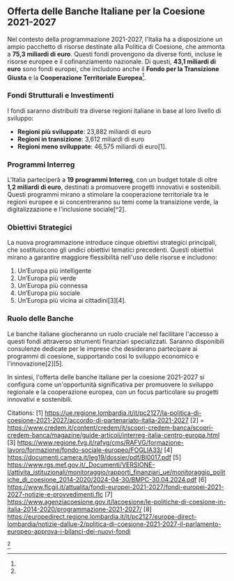 ## Offerta delle Banche Italiane per la Coesione 2021-2027

Nel contesto della programmazione 2021-2027, l'Italia ha a disposizione un ampio pacchetto di risorse destinate alla Politica di Coesione, che ammonta a **75,3 miliardi di euro**. Questi fondi provengono da diverse fonti, incluse le risorse europee e il cofinanziamento nazionale. Di questi, **43,1 miliardi di euro** sono fondi europei, che includono anche il **Fondo per la Transizione Giusta** e la **Cooperazione Territoriale Europea**[^3].

### Fondi Strutturali e Investimenti

I fondi saranno distribuiti tra diverse regioni italiane in base al loro livello di sviluppo:

- **Regioni più sviluppate**: 23,882 miliardi di euro
- **Regioni in transizione**: 3,612 miliardi di euro
- **Regioni meno sviluppate**: 46,575 miliardi di euro[1].

### Programmi Interreg

L'Italia parteciperà a **19 programmi Interreg**, con un budget totale di oltre **1,2 miliardi di euro**, destinati a promuovere progetti innovativi e sostenibili. Questi programmi mirano a stimolare la cooperazione territoriale tra le regioni europee e si concentreranno su temi come la transizione verde, la digitalizzazione e l'inclusione sociale[^2].

### Obiettivi Strategici

La nuova programmazione introduce cinque obiettivi strategici principali, che sostituiscono gli undici obiettivi tematici precedenti. Questi obiettivi mirano a garantire maggiore flessibilità nell'uso delle risorse e includono:

1. Un’Europa più intelligente
2. Un’Europa più verde
3. Un’Europa più connessa
4. Un’Europa più sociale
5. Un’Europa più vicina ai cittadini[3][4].

### Ruolo delle Banche

Le banche italiane giocheranno un ruolo cruciale nel facilitare l'accesso a questi fondi attraverso strumenti finanziari specializzati. Saranno disponibili consulenze dedicate per le imprese che desiderano partecipare ai programmi di coesione, supportando così lo sviluppo economico e l'innovazione[2][5].

In sintesi, l'offerta delle banche italiane per la coesione 2021-2027 si configura come un'opportunità significativa per promuovere lo sviluppo regionale e la cooperazione europea, con un focus particolare su progetti innovativi e sostenibili.

Citations:
[1] https://ue.regione.lombardia.it/it/pc2127/la-politica-di-coesione-2021-2027/accordo-di-partenariato-italia-2021-2027
[2] = https://www.credem.it/content/credem/it/scopri-credem-banca/scopri-credem-banca/magazine/guide-articoli/interreg-italia-centro-europa.html
[3] https://www.regione.fvg.it/rafvg/cms/RAFVG/formazione-lavoro/formazione/fondo-sociale-europeo/FOGLIA33/
[4] https://documenti.camera.it/leg19/dossier/pdf/BI0017.pdf
[5] https://www.rgs.mef.gov.it/_Documenti/VERSIONE-I/attivita_istituzionali/monitoraggio/rapporti_finanziari_ue/monitoraggio_politiche_di_coesione_2014-2020/2024-04-30/BMPC-30.04.2024.pdf
[6] https://www.flcgil.it/attualita/fondi-europei-2021-2027/fondi-europei-2021-2027-notizie-e-provvedimenti.flc
[7] https://www.agenziacoesione.gov.it/lacoesione/le-politiche-di-coesione-in-italia-2014-2020/programmazione-2021-2027/
[8] https://europedirect.regione.lombardia.it/it/pc2127/europe-direct-lombardia/notizie-dallue-2/politica-di-coesione-2021-2027-il-parlamento-europeo-approva-i-bilanci-dei-nuovi-fondi
[^3]: 
[^4]
[^4]: 